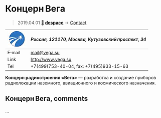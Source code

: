 # Концерн Вега
> 2019.04.01 **[🚀](../index/index.md) [despace](index.md)** → [Contact](contact.md)

|[![](f/contact/k/koncern_vega_logo1_thumb.jpg)](f/contact/k/koncern_vega_logo1.png)|*Россия, 121170, Москва, Кутузовский проспект, 34*|
|:--|:--|
|E‑mail| <mail@vega.su> |
|Link| <http://www.vega.su> |
|Tel| +7(499)753-40-04, fax: +7(495)933-15-63 |

**Концерн радиостроения «Вега»** — разработка и создание приборов радиолокации наземного, авиационного и космического назначения.


<p style="page-break-after:always"> </p>

## Концерн Вега, comments

…
